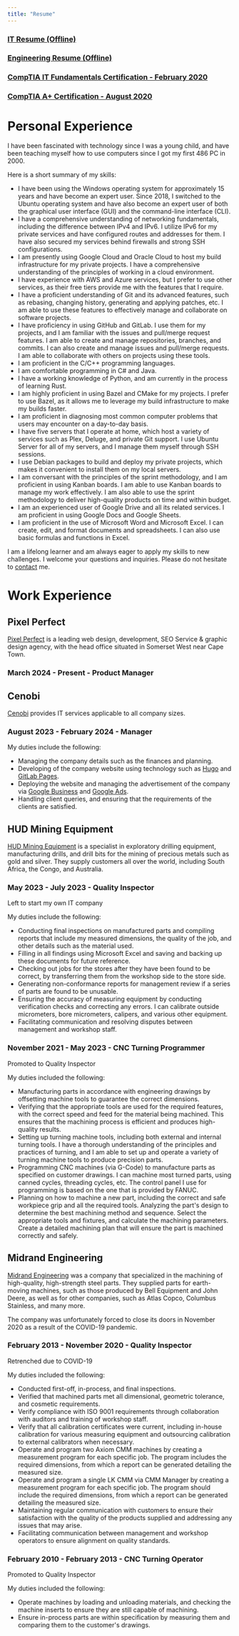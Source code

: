```yaml
---
title: "Resume"
---
```


### [IT Resume (Offline)][resume-it]

### [Engineering Resume (Offline)][resume-engineering]

### [CompTIA IT Fundamentals Certification - February 2020][certificate-comptia-itf]

### [CompTIA A+ Certification - August 2020][certificate-comptia-aplus]

# Personal Experience

I have been fascinated with technology since I was a young child, and have been
teaching myself how to use computers since I got my first 486 PC in 2000.

Here is a short summary of my skills:

 - I have been using the Windows operating system for approximately 15 years
   and have become an expert user. Since 2018, I switched to the Ubuntu
   operating system and have also become an expert user of both the graphical
   user interface (GUI) and the command-line interface (CLI).
 - I have a comprehensive understanding of networking fundamentals, including
   the difference between IPv4 and IPv6. I utilize IPv6 for my private services
   and have configured routes and addresses for them. I have also secured my
   services behind firewalls and strong SSH configurations.
 - I am presently using Google Cloud and Oracle Cloud to host my build
   infrastructure for my private projects. I have a comprehensive understanding
   of the principles of working in a cloud environment.
 - I have experience with AWS and Azure services, but I prefer to use other
   services, as their free tiers provide me with the features that I require.
 - I have a proficient understanding of Git and its advanced features, such as
   rebasing, changing history, generating and applying patches, etc. I am able
   to use these features to effectively manage and collaborate on software
   projects.
 - I have proficiency in using GitHub and GitLab. I use them for my projects,
   and I am familiar with the issues and pull/merge request features. I am able
   to create and manage repositories, branches, and commits. I can also create
   and manage issues and pull/merge requests. I am able to collaborate with
   others on projects using these tools.
 - I am proficient in the C/C++ programming languages.
 - I am comfortable programming in C# and Java.
 - I have a working knowledge of Python, and am currently in the process of
   learning Rust.
 - I am highly proficient in using Bazel and CMake for my projects. I prefer to
   use Bazel, as it allows me to leverage my build infrastructure to make my
   builds faster.
 - I am proficient in diagnosing most common computer problems that users may
   encounter on a day-to-day basis.
 - I have five servers that I operate at home, which host a variety of services
   such as Plex, Deluge, and private Git support. I use Ubuntu Server for all
   of my servers, and I manage them myself through SSH sessions.
 - I use Debian packages to build and deploy my private projects, which makes
   it convenient to install them on my local servers.
 - I am conversant with the principles of the sprint methodology, and I am
   proficient in using Kanban boards. I am able to use Kanban boards to manage
   my work effectively. I am also able to use the sprint methodology to deliver
   high-quality products on time and within budget.
 - I am an experienced user of Google Drive and all its related services. I am
   proficient in using Google Docs and Google Sheets.
 - I am proficient in the use of Microsoft Word and Microsoft Excel. I can
   create, edit, and format documents and spreadsheets. I can also use basic
   formulas and functions in Excel.

I am a lifelong learner and am always eager to apply my skills to new
challenges. I welcome your questions and inquiries. Please do not hesitate to
[contact][contact] me.

# Work Experience

## Pixel Perfect

[Pixel Perfect][pixel-perfect] is a leading web design, development, SEO
Service & graphic design agency, with the head office situated in Somerset West
near Cape Town.

### March 2024 - Present - Product Manager

## Cenobi

[Cenobi][cenobi] provides IT services applicable to all company sizes.

### August 2023 - February 2024 - Manager

My duties include the following:

 - Managing the company details such as the finances and planning.
 - Developing of the company website using technology such as [Hugo][hugo] and
   [GitLab Pages][gitlab-pages].
 - Deploying the website and managing the advertisement of the company via
   [Google Business][google-business] and [Google Ads][google-ads].
 - Handling client queries, and ensuring that the requirements of the clients
   are satisfied.

## HUD Mining Equipment

[HUD Mining Equipment][hud] is a specialist in exploratory drilling equipment,
manufacturing drills, and drill bits for the mining of precious metals such as
gold and silver. They supply customers all over the world, including South
Africa, the Congo, and Australia.

### May 2023 - July 2023 - Quality Inspector

Left to start my own IT company

My duties include the following:

 - Conducting final inspections on manufactured parts and compiling reports
   that include my measured dimensions, the quality of the job, and other
   details such as the material used.
 - Filling in all findings using Microsoft Excel and saving and backing up
   these documents for future reference.
 - Checking out jobs for the stores after they have been found to be correct,
   by transferring them from the workshop side to the store side.
 - Generating non-conformance reports for management review if a series of
   parts are found to be unusable.
 - Ensuring the accuracy of measuring equipment by conducting verification
   checks and correcting any errors. I can calibrate outside micrometers, bore
   micrometers, calipers, and various other equipment.
 - Facilitating communication and resolving disputes between management and
   workshop staff.

### November 2021 - May 2023 - CNC Turning Programmer

Promoted to Quality Inspector

My duties included the following:

 - Manufacturing parts in accordance with engineering drawings by offsetting
   machine tools to guarantee the correct dimensions.
 - Verifying that the appropriate tools are used for the required features,
   with the correct speed and feed for the material being machined. This
   ensures that the machining process is efficient and produces high-quality
   results.
 - Setting up turning machine tools, including both external and internal
   turning tools. I have a thorough understanding of the principles and
   practices of turning, and I am able to set up and operate a variety of
   turning machine tools to produce precision parts.
 - Programming CNC machines (via G-Code) to manufacture parts as specified on
   customer drawings. I can machine most turned parts, using canned cycles,
   threading cycles, etc. The control panel I use for programming is based on
   the one that is provided by FANUC.
 - Planning on how to machine a new part, including the correct and safe
   workpiece grip and all the required tools. Analyzing the part's design to
   determine the best machining method and sequence. Select the appropriate
   tools and fixtures, and calculate the machining parameters. Create a
   detailed machining plan that will ensure the part is machined correctly and
   safely.

## Midrand Engineering

[Midrand Engineering][mre] was a company that specialized in the machining of
high-quality, high-strength steel parts. They supplied parts for earth-moving
machines, such as those produced by Bell Equipment and John Deere, as well as
for other companies, such as Atlas Copco, Columbus Stainless, and many more.

The company was unfortunately forced to close its doors in November 2020 as a result of the COVID-19 pandemic.

### February 2013 - November 2020 - Quality Inspector

Retrenched due to COVID-19

My duties included the following:

 - Conducted first-off, in-process, and final inspections.
 - Verified that machined parts met all dimensional, geometric tolerance, and
   cosmetic requirements.
 - Verify compliance with ISO 9001 requirements through collaboration with
   auditors and training of workshop staff.
 - Verify that all calibration certificates were current, including in-house
   calibration for various measuring equipment and outsourcing calibration to
   external calibrators when necessary.
 - Operate and program two Axiom CMM machines by creating a measurement program
   for each specific job. The program includes the required dimensions, from
   which a report can be generated detailing the measured size.
 - Operate and program a single LK CMM via CMM Manager by creating a
   measurement program for each specific job. The program should include the
   required dimensions, from which a report can be generated detailing the
   measured size.
 - Maintaining regular communication with customers to ensure their
   satisfaction with the quality of the products supplied and addressing any
   issues that may arise.
 - Facilitating communication between management and workshop operators to
   ensure alignment on quality standards.

### February 2010 - February 2013 - CNC Turning Operator

Promoted to Quality Inspector

My duties included the following:

 - Operate machines by loading and unloading materials, and checking the
   machine inserts to ensure they are still capable of machining.
 - Ensure in-process parts are within specification by measuring them and
   comparing them to the customer's drawings.

[resume-it]: /resumes/it.pdf
[resume-engineering]: /resumes/engineering.pdf
[certificate-comptia-itf]: /certificates/comptia_itf.pdf
[certificate-comptia-aplus]: /certificates/comptia_aplus.pdf
[contact]: /contact
[pixel-perfect]: https://www.pixelperfect.co.za/
[cenobi]: https://cenobi.xyz/
[hugo]: https://gohugo.io/
[gitlab-pages]: https://docs.gitlab.com/ee/user/project/pages/
[google-business]: https://www.google.com/intl/en_za/business/
[google-ads]: https://ads.google.com/intl/en_za/home/
[hud]: https://www.hud.co.za/
[mre]: https://web.archive.org/web/20190906042330/http://www.midrandengineering.co.za/
